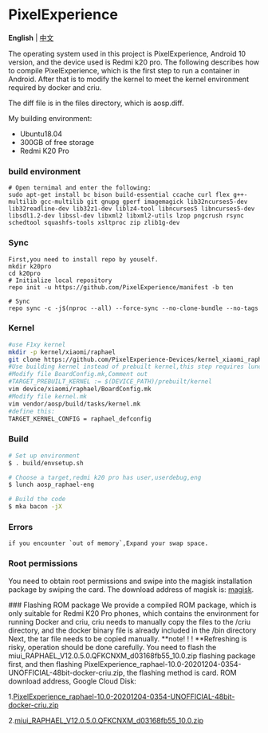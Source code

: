# PixelExperience

**English** | [中文](README_CN.md)

The operating system used in this project is PixelExperience, Android 10 version, and the device used is Redmi k20 pro. The following describes how to compile PixelExperience, which is the first step to run a container in Android. After that is to modify the kernel to meet the kernel environment required by docker and criu.

The diff file is in the files directory, which is aosp.diff.



My building environment:

- Ubuntu18.04
- 300GB of free storage
- Redmi K20 Pro

### build environment

```shell
# Open ternimal and enter the following:
sudo apt-get install bc bison build-essential ccache curl flex g++-multilib gcc-multilib git gnupg gperf imagemagick lib32ncurses5-dev lib32readline-dev lib32z1-dev liblz4-tool libncurses5 libncurses5-dev libsdl1.2-dev libssl-dev libxml2 libxml2-utils lzop pngcrush rsync schedtool squashfs-tools xsltproc zip zlib1g-dev
```

### Sync

```shell
First,you need to install repo by youself.
mkdir k20pro
cd k20pro
# Initialize local repository
repo init -u https://github.com/PixelExperience/manifest -b ten

# Sync
repo sync -c -j$(nproc --all) --force-sync --no-clone-bundle --no-tags
```

### Kernel

```bash
#use F1xy kernel
mkdir -p kernel/xiaomi/raphael
git clone https://github.com/PixelExperience-Devices/kernel_xiaomi_raphael kernel/xiaomi/raphael
#Use building kernel instead of prebuilt kernel,this step requires lunch aosp_raphael-eng first.
#Modify file BoardConfig.mk,Comment out 
#TARGET_PREBUILT_KERNEL := $(DEVICE_PATH)/prebuilt/kernel
vim device/xiaomi/raphael/BoardConfig.mk
#Modify file kernel.mk
vim vendor/aosp/build/tasks/kernel.mk
#define this:
TARGET_KERNEL_CONFIG = raphael_defconfig
```

### Build

```bash
# Set up environment
$ . build/envsetup.sh

# Choose a target,redmi k20 pro has user,userdebug,eng
$ lunch aosp_raphael-eng

# Build the code
$ mka bacon -jX
```

### Errors

```
if you encounter `out of memory`,Expand your swap space.
```

### Root permissions

You need to obtain root permissions and swipe into the magisk installation package by swiping the card. The download address of magisk is: [magisk](https://github.com/topjohnwu/Magisk/releases).

\### Flashing ROM package We provide a compiled ROM package, which is only suitable for Redmi K20 Pro phones, which contains the environment for running Docker and criu, criu needs to manually copy the files to the /criu directory, and the docker binary file is already included in the /bin directory Next, the tar file needs to be copied manually. **note! ! ! **Refreshing is risky, operation should be done carefully. You need to flash the miui_RAPHAEL_V12.0.5.0.QFKCNXM_d03168fb55_10.0.zip flashing package first, and then flashing PixelExperience_raphael-10.0-20201204-0354-UNOFFICIAL-48bit-docker-criu.zip, the flashing method is card. ROM download address, Google Cloud Disk:



1.[PixelExperience_raphael-10.0-20201204-0354-UNOFFICIAL-48bit-docker-criu.zip](https://drive.google.com/file/d/1khrsGkcuxamdZbyMIwVg8r9PIF6IUcRz/view?usp=sharing)

2.[miui_RAPHAEL_V12.0.5.0.QFKCNXM_d03168fb55_10.0.zip](https://drive.google.com/file/d/1T39MsduE7rZDX6gdaeFwfjEfgKbxvLSU/view?usp=sharing)